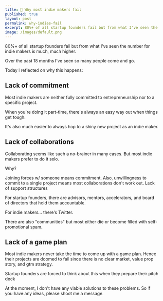 ```yaml
---
title: 🧠 Why most indie makers fail
published: true
layout: post
permalink: why-indies-fail
excerpt: 80%+ of all startup founders fail but from what I've seen the number for indie makers is much, much higher.  
image: /images/default.png
---
```


80%+ of all startup founders fail but from what I've seen the number for indie makers is much, much higher. 

Over the past 18 months I've seen so many people come and go.

Today I reflected on why this happens:

## Lack of commitment

Most indie makers are neither fully committed to entrepreneurship nor to a specific project.

When you're doing it part-time, there's always an easy way out when things get tough. 

It's also much easier to always hop to a shiny new project as an indie maker.

## Lack of collaborations

Collaborating seems like such a no-brainer in many cases. But most indie makers prefer to do it solo. 

Why? 

Joining forces w/ someone means commitment. Also, unwillingness to commit to a single project means most collaborations don't work out.
Lack of support structures

For startup founders, there are advisors, mentors, accelerators, and board of directors that hold them accountable. 

For indie makers... there's Twitter. 

There are also "communities" but most either die or become filled with self-promotional spam.

## Lack of a game plan

Most indie makers never take the time to come up with a game plan. Hence their projects are doomed to fail since there is no clear market, value prop story, and gtm strategy.

Startup founders are forced to think about this when they prepare their pitch deck

At the moment, I don't have any viable solutions to these problems. So if you have any ideas, please shoot me a message.